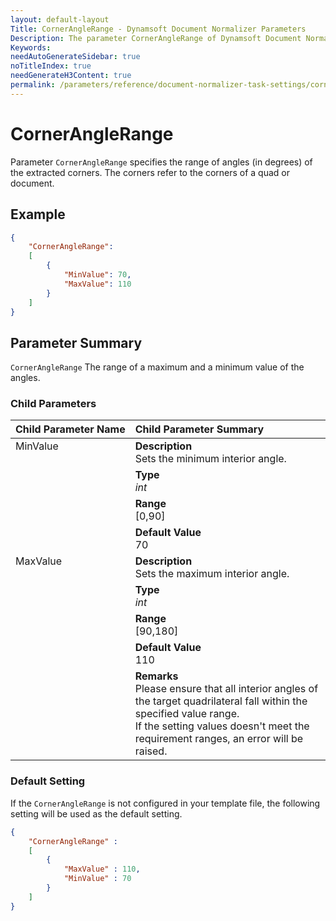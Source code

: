 ```yaml
---
layout: default-layout
Title: CornerAngleRange - Dynamsoft Document Normalizer Parameters
Description: The parameter CornerAngleRange of Dynamsoft Document Normalizer is XXX.
Keywords:
needAutoGenerateSidebar: true
noTitleIndex: true
needGenerateH3Content: true
permalink: /parameters/reference/document-normalizer-task-settings/corner-angle-range.html
---
```


# CornerAngleRange

Parameter `CornerAngleRange` specifies the range of angles (in degrees) of the extracted corners. The corners refer to the corners of a quad or document.

## Example

```json
{
    "CornerAngleRange":
    [
        {
            "MinValue": 70,
            "MaxValue": 110
        }
    ]
}
```

## Parameter Summary

`CornerAngleRange` The range of a maximum and a minimum value of the angles.

### Child Parameters

<table style = "text-align:left">
    <thead>
        <tr>
            <th nowrap="nowrap">Child Parameter Name</th>
            <th nowrap="nowrap">Child Parameter Summary</th>
        </tr>
    </thead>
    <tr>
        <td rowspan = "4" style="vertical-align:text-top">MinValue</td>
        <td><b>Description</b><br>Sets the minimum interior angle.
        </td>
    </tr>
    <tr>
        <td><b>Type</b><br><i>int</i>
        </td>
    </tr>
    <tr>
        <td><b>Range</b><br>[0,90]
        </td>
    </tr>
    <tr>
        <td><b>Default Value</b><br>70
        </td>
    </tr>
    <tr>
        <td rowspan = "5" style="vertical-align:text-top">MaxValue</td>
        <td><b>Description</b><br>Sets the maximum interior angle.
        </td>
    </tr>
    <tr>
        <td><b>Type</b><br><i>int</i>
        </td>
    </tr>
    <tr>
        <td><b>Range</b><br>[90,180]
        </td>
    </tr>
    <tr>
        <td><b>Default Value</b><br>110</td>
    </tr>
    <tr>
        <td><b>Remarks</b><br>Please ensure that all interior angles of the target quadrilateral fall within the specified value range.
        <br>If the setting values doesn't meet the requirement ranges, an error will be raised.
        </td>
    </tr>
</table>

### Default Setting

If the `CornerAngleRange` is not configured in your template file, the following setting will be used as the default setting.

```json
{
    "CornerAngleRange" : 
    [
        {
            "MaxValue" : 110,
            "MinValue" : 70
        }
    ]
}
```
